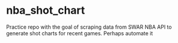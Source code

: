 # nba_shot_chart
Practice repo with the goal of scraping data from SWAR NBA API to generate shot charts for recent games. Perhaps automate it
